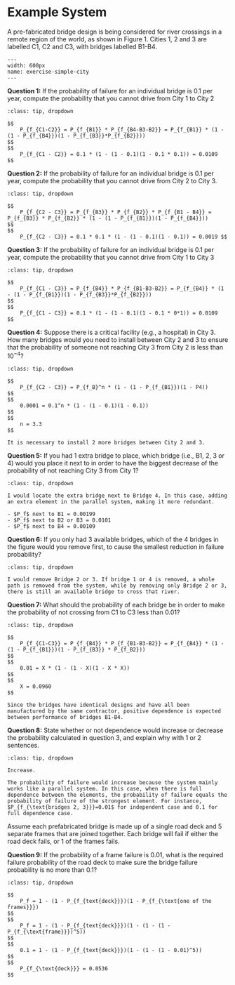 # Example System

A pre-fabricated bridge design is being considered for river crossings in a remote region of the world, as shown in Figure 1. Cities 1, 2 and 3 are labelled C1, C2 and C3, with bridges labelled B1-B4.

```{figure} ../../figures/pd/simple-city.png
---
width: 600px
name: exercise-simple-city
---
```

**Question 1:** If the probability of failure for an individual bridge is 0.1 per year, compute the probability that you cannot drive from City 1 to City 2


```{admonition} Answer
:class: tip, dropdown

$$
    P_{f_{C1-C2}} = P_{f_{B1}} * P_{f_{B4-B3-B2}} = P_{f_{B1}} * (1 - (1 - P_{f_{B4}})(1 - P_{f_{B3}}*P_{f_{B2}}))
$$
$$
    P_{f_{C1 - C2}} = 0.1 * (1 - (1 - 0.1)(1 - 0.1 * 0.1)) = 0.0109
$$
```

**Question 2:** If the probability of failure for an individual bridge is 0.1 per year, compute the probability that you cannot drive from City 2 to City 3.

```{admonition} Answer
:class: tip, dropdown

$$
    P_{f_{C2 - C3}} = P_{f_{B3}} * P_{f_{B2}} * P_{f_{B1 - B4}} = P_{f_{B3}} * P_{f_{B2}} * (1 - (1 - P_{f_{B1}})(1 - P_{f_{B4}}))
$$
$$
    P_{f_{C2 - C3}} = 0.1 * 0.1 * (1 - (1 - 0.1)(1 - 0.1)) = 0.0019 $$
```

**Question 3:** If the probability of failure for an individual bridge is 0.1 per year, compute the probability that you cannot drive from City 1 to City 3

```{admonition} Answer
:class: tip, dropdown

$$
    P_{f_{C1 - C3}} = P_{f_{B4}} * P_{f_{B1-B3-B2}} = P_{f_{B4}} * (1 - (1 - P_{f_{B1}})(1 - P_{f_{B3}}*P_{f_{B2}}))
$$
$$
    P_{f_{C1 - C3}} = 0.1 * (1 - (1 - 0.1)(1 - 0.1 * 0*1)) = 0.0109
$$
```

**Question 4:** Suppose there is a critical facility (e.g., a hospital) in City 3. How many bridges would you need to install between City 2 and 3 to ensure that the probability of someone not reaching City 3 from City 2 is less than $10^{-4}$?

```{admonition} Answer
:class: tip, dropdown

$$
    P_{f_{C2 - C3}} = P_{f_B}^n * (1 - (1 - P_{f_{B1}})(1 - P4))
$$
$$
    0.0001 = 0.1^n * (1 - (1 - 0.1)(1 - 0.1))
$$
$$
    n = 3.3
$$

It is necessary to install 2 more bridges between City 2 and 3.
```

**Question 5:** If you had 1 extra bridge to place, which bridge (i.e., B1, 2, 3 or 4) would you place it next to in order to have the biggest decrease of the probability of not reaching City 3 from City 1?

```{admonition} Answer
:class: tip, dropdown

I would locate the extra bridge next to Bridge 4. In this case, adding an extra element in the parallel system, making it more redundant.

- $P_f$ next to B1 = 0.00199
- $P_f$ next to B2 or B3 = 0.0101
- $P_f$ next to B4 = 0.00109
```

**Question 6:** If you only had 3 available bridges, which of the 4 bridges in the figure would you remove first, to cause the smallest reduction in failure probability?

```{admonition} Answer
:class: tip, dropdown

I would remove Bridge 2 or 3. If bridge 1 or 4 is removed, a whole path is removed from the system, while by removing only Bridge 2 or 3, there is still an available bridge to cross that river.
```

**Question 7:** What should the probability of each bridge be in order to make the probability of not crossing from C1 to C3 less than 0.01?

```{admonition} Answer
:class: tip, dropdown

$$
    P_{f_{C1-C3}} = P_{f_{B4}} * P_{f_{B1-B3-B2}} = P_{f_{B4}} * (1 - (1 - P_{f_{B1}})(1 - P_{f_{B3}} * P_{f_B2}))
$$
$$
    0.01 = X * (1 - (1 - X)(1 - X * X))
$$
$$
    X = 0.0960
$$

Since the bridges have identical designs and have all been manufactured by the same contractor, positive dependence is expected between performance of bridges B1-B4.
```

**Question 8:** State whether or not dependence would increase or decrease the probability calculated in question 3, and explain why with 1 or 2 sentences.

```{admonition} Answer
:class: tip, dropdown

Increase.

The probability of failure would increase because the system mainly works like a parallel system. In this case, when there is full dependence between the elements, the probability of failure equals the probability of failure of the strongest element. For instance, $P_{f_{\text{bridges 2, 3}}}=0.01$ for independent case and 0.1 for full dependence case.
```

Assume each prefabricated bridge is made up of a single road deck and 5 separate frames that are joined together. Each bridge will fail if either the road deck fails, or 1 of the frames fails.

**Question 9:** If the probability of a frame failure is 0.01, what is the required failure probability of the road deck to make sure the bridge failure probability is no more than 0.1?

```{admonition} Answer
:class: tip, dropdown

$$
    P_f = 1 - (1 - P_{f_{text{deck}}})(1 - P_{f_{\text{one of the frames}}})
$$
$$
    P_f = 1 - (1 - P_{f_{text{deck}}})(1 - (1 - (1 - P_{f_{\text{frame}}})^5))
$$
$$
    0.1 = 1 - (1 - P_{f_{text{deck}}})(1 - (1 - (1 - 0.01)^5))
$$
$$
    P_{f_{\text{deck}}} = 0.0536
$$
```
